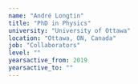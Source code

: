 ```yaml
---
name: "André Longtin"
title: "PhD in Physics"
university: "University of Ottawa"
location: "Ottawa, ON, Canada"
job: "Collaborators"
level: ""
yearsactive_from: 2019
yearsactive_to: ""
---
```

